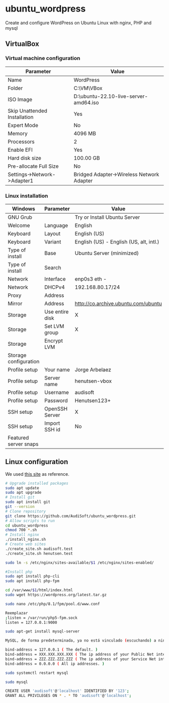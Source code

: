 # ubuntu_wordpress

Create and configure WordPress on Ubuntu Linux with nginx, PHP and mysql

## VirtualBox

### Virtual machine configuration

Parameter                   |Value
----------------------------|-----------------------------------------
Name                        |WordPress
Folder                      |C:\VM\VBox
ISO Image                   |D:\ubuntu-22.10-live-server-amd64.iso
Skip Unattended Installation|Yes
Expert Mode                 |No
Memory                      |4096 MB
Processors                  |2
Enable EFI                  |Yes
Hard disk size              |100.00 GB
Pre-allocate Full Size      |No
Settings->Network->Adapter1 |Bridged Adapter->Wireless Network Adapter

### Linux installation

Windows              |Parameter      |Value                                  |Default
---------------------|---------------|---------------------------------------|-------
GNU Grub             |               |Try or Install Ubuntu Server           |Default
Welcome              |Language       |English                                |Default
Keyboard             |Layout         |English (US)                           |Default
Keyboard             |Variant        |English (US) - English (US, alt, intl.)
Type of install      |Base           |Ubuntu Server (minimized)
Type of install      |Search         |                                       |Default
Network              |Interface      |enp0s3 eth -                           |Default
Network              |DHCPv4         |192.168.80.17/24                       |Default
Proxy                |Address        |                                       |Default
Mirror               |Address        |<http://co.archive.ubuntu.com/ubuntu>  |Default
Storage              |Use entire disk|X                                      |Default
Storage              |Set LVM group  |X                                      |Default
Storage              |Encrypt LVM    |                                       |Default
Storage configuration|               |                                       |Default
Profile setup        |Your name      |Jorge Arbelaez
Profile setup        |Server name    |henutsen-vbox
Profile setup        |Username       |audisoft
Profile setup        |Password       |Henutsen123+
SSH setup            |OpenSSH Server |X
SSH setup            |Import SSH id  |No                                     |Default
Featured server snaps|               |                                       |Default

## Linux configuration

We used [this site][reference] as reference.

[reference]: https://www.digitalocean.com/community/tutorials/how-to-install-nginx-on-ubuntu-22-04

```bash
# Upgrade installed packages
sudo apt update
sudo apt upgrade
# Install git
sudo apt install git
git --version
# Clone repository
git clone https://github.com/AudiSoft/ubuntu_wordpress.git
# Allow scripts to run
cd ubuntu_wordpress
chmod 700 *.sh
# Install nginx
./install_nginx.sh
# Create web sites
./create_site.sh audisoft.test
./create_site.sh henutsen.test

sudo ln -s /etc/nginx/sites-available/$1 /etc/nginx/sites-enabled/

#Install php
sudo apt install php-cli
sudo apt install php-fpm

cd /var/www/$1/html/index.html
sudo wget https://wordpress.org/latest.tar.gz

sudo nano /etc/php/8.1/fpm/pool.d/www.conf

Reemplazar
;listen = /var/run/php5-fpm.sock
listen = 127.0.0.1:9000

sudo apt-get install mysql-server

MySQL, de forma predeterminada, ya no está vinculado (escuchando) a ninguna interfaz accesible de forma remota. Edite la directiva "bind-address" en /etc/mysql/mysql.conf.d/mysqld.cnf:

bind-address = 127.0.0.1 ( The default. )
bind-address = XXX.XXX.XXX.XXX ( The ip address of your Public Net interface. )
bind-address = ZZZ.ZZZ.ZZZ.ZZZ ( The ip address of your Service Net interface. )
bind-address = 0.0.0.0 ( All ip addresses. )

sudo systemctl restart mysql

sudo mysql

CREATE USER 'audisoft'@'localhost' IDENTIFIED BY '123';
GRANT ALL PRIVILEGES ON * . * TO 'audisoft'@'localhost';
```
